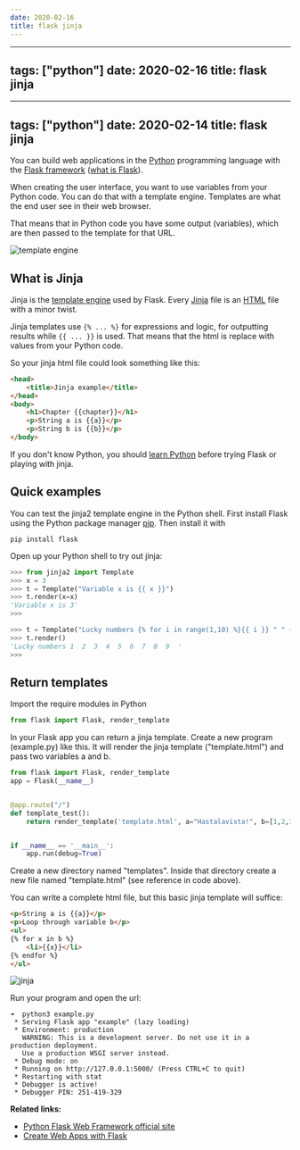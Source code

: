 ```yaml
---
date: 2020-02-16
title: flask jinja
---
```

---
tags: ["python"]
date: 2020-02-16
title: flask jinja
---
---
tags: ["python"]
date: 2020-02-14
title: flask jinja
---
You can build web applications in the <a href="https://python.org">Python</a> programming language with the <a href="https://palletsprojects.com/p/flask/">Flask framework</a> (<a href="https://pythonbasics.org/what-is-flask-python/">what is Flask</a>).

When creating the user interface, you want to use variables from your Python code. You can do that with a template engine. Templates are what the end user see in their web browser. 

That means that in Python code you have some output (variables), which are then passed to the template for that URL.

![template engine](https://dev-to-uploads.s3.amazonaws.com/i/pqii4yghm0hkd266tffu.png)

## What is Jinja

Jinja is the <a href="https://en.wikipedia.org/wiki/Comparison_of_web_template_engines">template engine</a> used by Flask. Every <a href="https://pythonbasics.org/flask-tutorial-templates/">Jinja</a> file is an <a href="https://en.wikipedia.org/wiki/HTML">HTML</a> file with a minor twist. 

Jinja templates use `{% ... %}` for expressions and logic, for outputting results while `{{ ... }}` is used. That means that the html is replace with values from your Python code.

So your jinja html file could look something like this:

```html
<head>
    <title>Jinja example</title>
</head>
<body>
    <h1>Chapter {{chapter}}</h1>
    <p>String a is {{a}}</p>
    <p>String b is {{b}}</p>
</body>
```

If you don't know Python, you should <a href="https://pythonbasics.org">learn Python</a> before trying Flask or playing with jinja.

## Quick examples

You can test the jinja2 template engine in the Python shell. First install Flask using the Python package manager <a href="https://pythonbasics.org/how-to-use-pip-and-pypi/">pip</a>. Then install it with

    pip install flask

Open up your Python shell to try out jinja:

```python
>>> from jinja2 import Template
>>> x = 3
>>> t = Template("Variable x is {{ x }}")
>>> t.render(x=x)
'Variable x is 3'
>>>
```

```python
>>> t = Template("Lucky numbers {% for i in range(1,10) %}{{ i }} " " {% endfor %}")
>>> t.render()
'Lucky numbers 1  2  3  4  5  6  7  8  9  '
>>> 
```

## Return templates

Import the require modules in Python

```python
from flask import Flask, render_template
```

In your Flask app you can return a jinja template. Create a new program (example.py) like this. It will render the jinja template ("template.html") and pass two variables a and b.

```python
from flask import Flask, render_template
app = Flask(__name__)


@app.route("/")
def template_test():
    return render_template('template.html', a="Hastalavista!", b=[1,2,3])


if __name__ == '__main__':
    app.run(debug=True)

```

Create a new directory named "templates". Inside that directory create a new file named "template.html" (see reference in code above).

You can write a complete html file, but this basic jinja template will suffice:

```html
<p>String a is {{a}}</p>
<p>Loop through variable b</p>
<ul>
{% for x in b %}
    <li>{{x}}</li> 
{% endfor %}
</ul>
```

![jinja](https://dev-to-uploads.s3.amazonaws.com/i/0im4efe091hugc6ql3in.png)
 
Run your program and open the url:

```
➜  python3 example.py
 * Serving Flask app "example" (lazy loading)
 * Environment: production
   WARNING: This is a development server. Do not use it in a production deployment.
   Use a production WSGI server instead.
 * Debug mode: on
 * Running on http://127.0.0.1:5000/ (Press CTRL+C to quit)
 * Restarting with stat
 * Debugger is active!
 * Debugger PIN: 251-419-329
```

**Related links:**
* <a href="https://palletsprojects.com/p/flask/">Python Flask Web Framework official site</a>
* <a href="https://gumroad.com/l/IMzBy">Create Web Apps with Flask</a>

